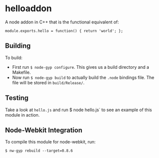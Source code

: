 helloaddon
===

A node addon in C++ that is the functional equivalent of:

    module.exports.hello = function() { return 'world'; };

Building
---

To build:

* First run `$ node-gyp configure`. This gives us a build directory and a Makefile.
* Now run `$ node-gyp build` to actually build the `.node` bindings file. The file will be stored in `build/Release/`.

Testing
---

Take a look at `hello.js` and run $ node hello.js` to see an example of this module in action.

Node-Webkit Integration
---

To compile this module for node-webkit, run:

    $ nw-gyp rebuild --target=0.8.6
